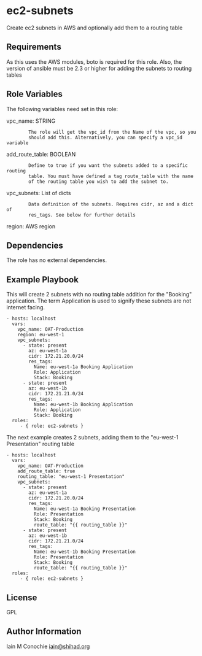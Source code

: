 ec2-subnets
=========

Create ec2 subnets in AWS and optionally add them to a routing table

Requirements
------------

As this uses the AWS modules, boto is required for this role. Also, the version
of ansible must be 2.3 or higher for adding the subnets to routing tables

Role Variables
--------------

The following variables need set in this role:

  vpc_name: STRING

            The role will get the vpc_id from the Name of the vpc, so you 
            should add this. Alternatively, you can specify a vpc_id variable

  add_route_table: BOOLEAN

            Define to true if you want the subnets added to a specific routing
            table. You must have defined a tag route_table with the name
            of the routing table you wish to add the subnet to.

  vpc_subnets: List of dicts

            Data definition of the subnets. Requires cidr, az and a dict of
            res_tags. See below for further details
  region: AWS region

Dependencies
------------

The role has no external dependencies.

Example Playbook
----------------
This will create 2 subnets with no routing table addition for the "Booking"
application. The term Application is used to signify these subnets are not
internet facing.

    - hosts: localhost
      vars:
        vpc_name: OAT-Production
        region: eu-west-1
        vpc_subnets:
          - state: present
            az: eu-west-1a
            cidr: 172.21.20.0/24
            res_tags:
              Name: eu-west-1a Booking Application
              Role: Application
              Stack: Booking
          - state: present
            az: eu-west-1b
            cidr: 172.21.21.0/24
            res_tags:
              Name: eu-west-1b Booking Application
              Role: Application
              Stack: Booking
      roles:
         - { role: ec2-subnets }

The next example creates 2 subnets, adding them to the "eu-west-1 Presentation" routing
table

    - hosts: localhost
      vars:
        vpc_name: OAT-Production
        add_route_table: true
        routing_table: "eu-west-1 Presentation"
        vpc_subnets:
          - state: present
            az: eu-west-1a
            cidr: 172.21.20.0/24
            res_tags:
              Name: eu-west-1a Booking Presentation
              Role: Presentation
              Stack: Booking
              route_table: "{{ routing_table }}"
          - state: present
            az: eu-west-1b
            cidr: 172.21.21.0/24
            res_tags:
              Name: eu-west-1b Booking Presentation
              Role: Presentation
              Stack: Booking
              route_table: "{{ routing_table }}"
      roles:
         - { role: ec2-subnets }

License
-------

GPL

Author Information
------------------

Iain M Conochie <iain@shihad.org>

